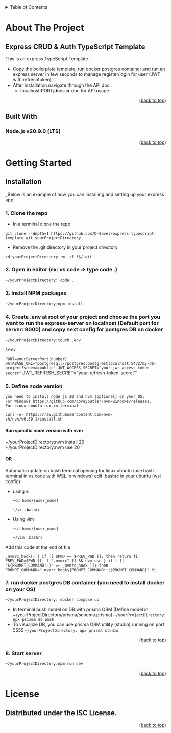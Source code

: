 <!-- TABLE OF CONTENTS -->
<details>
  <summary>Table of Contents</summary>
  <ol>
    <li>
      <a href="#about-the-project">About The Project</a>
      <ul>
        <li><a href="#built-with">Built With</a></li>
      </ul>
    </li>
    <li>
      <a href="#getting-started">Getting Started</a>
      <ul>
         <li><a href="#installation">Installation</a></li>
      </ul>
    </li>
       <li><a href="#license">License</a></li>
  </ol>
</details>



<!-- ABOUT THE PROJECT -->
# About The Project

## Express CRUD & Auth TypeScript Template

This is an express TypeScript Template :
+ Copy the boilerplate template, run docker postgres container and run an express server in few seconds to manage register/login for user (JWT with refreshtoken)
+ After installation navigate through the API doc:
  - localhost:PORT/docs => doc for API usage


<p align="right">(<a href="#readme-top">back to top</a>)</p>


## Built With

### Node.js v20.9.0 (LTS)

<p align="right">(<a href="#readme-top">back to top</a>)</p>


<!-- GETTING STARTED -->
# Getting Started

## Installation

_Below is an example of how you can installing and setting up your express app.

### 1. Clone the repo

- In a terminal clone the repo

`
    git clone --depth=1 https://github.com/D-Savel/express-typescript-template.git yourProjectDirectory
`
- Remove the .git directory in your project directory

`
    cd yourProjectDirectory
    rm -rf !$/.git
`

### 2. Open in editor (ex: vs code => type code .)

`
  ~/yourProjectDirectory: code .
`

### 3. Install NPM packages

`
  ~/yourProjectDirectory:npm install
 `

### 4. Create .env at root of your project and choose the port you want to run the express-server on localhost (Default port for server: 9000) and copy next config for postgres DB on docker

  `~/yourProjectDirectory:touch .env`

  /.env 
  
  `PORT=yourServerPort(number)`
  `DATABASE_URL="postgresql://postgres:postgres@localhost:5432/my-db-project?schema=public"
  JWT_ACCESS_SECRET="your-jwt-access-token-secret"`
  JWT_REFRESH_SECRET="your-refresh-token-secret"`  

### 5. Define node version
    you need to install node js 20 and nvm (optional) on your OS.
    For Windows https://github.com/coreybutler/nvm-windows/releases.
    For Linux ubuntu run in terminal :
`
curl -o- https://raw.githubusercontent.com/nvm-sh/nvm/v0.39.1/install.sh
`
  
  #### Run specific node version with nvm

  ~/yourProjectDirectory:nvm install 20  
  ~/yourProjectDirectory:nvm use 20
`

  #### OR

  Automatic update on bash terminal opening for linux ubuntu (use bash terminal in vs code with WSL in windows)
  edit .bashrc in your ubuntu (wsl config)

+  using vi

    `~cd home/{user_name}`

    `~/vi .bashrc` 

+  Using vim

      `~cd home/{user_name}`

      `~/vim .bashrc `

  Add this code at the end of file
  
`
  _nvmrc_hook() {
  if [[ $PWD == $PREV_PWD ]]; then
    return
  fi
  PREV_PWD=$PWD
  [[ -f ".nvmrc" ]] && nvm use
}
if ! [[ "${PROMPT_COMMAND:-}" =~ _nvmrc_hook ]]; then
  PROMPT_COMMAND="_nvmrc_hook${PROMPT_COMMAND:+;$PROMPT_COMMAND}"
fi
`
### 7. run docker postgres DB container (you need to install docker on your OS)
`
 ~/yourProjectDirectory: docker compose up
`
  - In terminal push model on DB with prisma ORM (Define model in ~/yourProjectDirectory/prisma/schema.prisma)
`
 ~/yourProjectDirectory: npx prisma db push
`
  - To visualize DB, you can use prisma ORM utility (studio) running on port 5555
`
 ~/yourProjectDirectory: npx prisma studio
`

<p align="right">(<a href="#readme-top">back to top</a>)</p>

### 8. Start server

`
 ~/yourProjectDirectory:npm run dev
`

<p align="right">(<a href="#readme-top">back to top</a>)</p>

# License

## Distributed under the ISC License.

<p align="right">(<a href="#readme-top">back to top</a>)</p>
